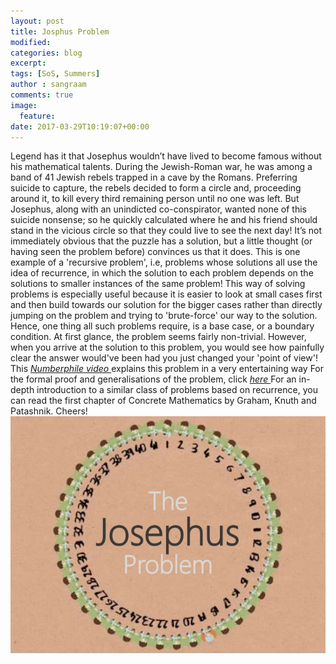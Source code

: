 ```yaml
---
layout: post
title: Josphus Problem
modified:
categories: blog
excerpt:
tags: [SoS, Summers]
author : sangraam
comments: true
image:
  feature:
date: 2017-03-29T10:19:07+00:00
---
```


Legend has it that Josephus wouldn’t have lived to become famous without his mathematical talents. During the Jewish-Roman war, he was among a band of 41 Jewish rebels trapped in a cave by the Romans. Preferring suicide to capture, the rebels decided to form a circle and, proceeding around it, to kill every third remaining person until no one was left. But Josephus, along with an
unindicted co-conspirator, wanted none of this suicide nonsense; so he quickly calculated where he and his friend should stand in the vicious circle so that they could live to see the next day!
It’s not immediately obvious that the puzzle has a solution, but a little thought (or having seen the problem before) convinces us that it does.
This is one example of a 'recursive problem', i.e, problems whose solutions all use the idea of recurrence, in which the solution to each problem depends on the solutions to smaller instances of the same problem! This way of solving problems is especially useful because it is easier to look at small cases first and then build towards our solution for the bigger cases rather than directly jumping on the problem and trying to 'brute-force' our way to the solution. Hence, one thing all such problems require, is a base case, or a boundary condition.
At first glance, the problem seems fairly non-trivial. However, when you arrive at the solution to this problem, you would see how painfully clear the answer would've been had you just changed your 'point of view'!
This <a href="https://youtu.be/uCsD3ZGzMgE" target="_blank"><i>Numberphile video </i></a>explains this problem in a very entertaining way
For the formal proof and generalisations of the problem, click <a href="https://en.m.wikipedia.org/wiki/Josephus_problem" target="_blank"><i>here </i></a>
For an in-depth introduction to a similar class of problems based on recurrence, you can read the first chapter of Concrete Mathematics by Graham, Knuth and Patashnik.
Cheers!
![Josephus problem](/images/josephus.jpg)

